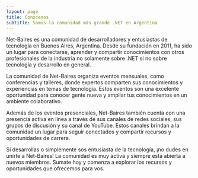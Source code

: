 ```yaml
---
layout: page
title: Conocenos
subtitle: Somos la comunidad más grande .NET en Argentina
---
```


Net-Baires es una comunidad de desarrolladores y entusiastas de tecnología en Buenos Aires, Argentina. Desde su fundación en 2011, ha sido un lugar para conectarse, aprender y compartir conocimientos con otros profesionales de la industria no solamente sobre .NET si no sobre tecnología y desarrollo en general.

La comunidad de Net-Baires organiza eventos mensuales, como conferencias y talleres, donde expertos comparten sus conocimientos y experiencias en temas de tecnología. Estos eventos son una excelente oportunidad para conocer gente nueva y ampliar tus conocimientos en un ambiente colaborativo.

Además de los eventos presenciales, Net-Baires también cuenta con una presencia activa en línea a través de sus canales de redes sociales, sus grupos de discusión y su canal de YouTube. Estos canales brindan a la comunidad un lugar para seguir conectados y compartir recursos y oportunidades de carrera.

Si desarrollas o simplemente sos entusiasta de la tecnología, ¡no dudes en unirte a Net-Baires! La comunidad es muy activa y siempre está abierta a nuevos miembros. Sumate hoy y comenza a explorar los recursos y oportunidades que ofrecemos para vos.

